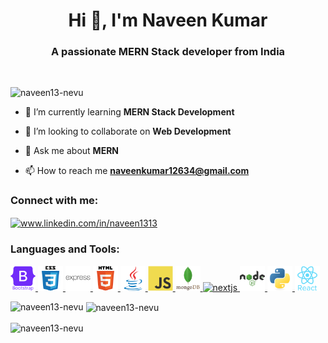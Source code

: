 <h1 align="center">Hi 👋, I'm Naveen Kumar</h1>
<h3 align="center">A passionate MERN Stack developer from India</h3>
<img  align = “right” src="https://media4.giphy.com/media/v1.Y2lkPTc5MGI3NjExaTJkYWlkd2pvNmY4OXVzOTg3dG96dWZvczlzcnZoNm81ZG9mM2kzdCZlcD12MV9pbnRlcm5hbF9naWZfYnlfaWQmY3Q9Zw/qgQUggAC3Pfv687qPC/giphy.gif" alt="" width = “400>


<p align="left"> <img src="https://komarev.com/ghpvc/?username=naveen13-nevu&label=Profile%20views&color=0e75b6&style=flat" alt="naveen13-nevu" /> </p>

- 🌱 I’m currently learning **MERN Stack Development**

- 👯 I’m looking to collaborate on **Web Development**

- 💬 Ask me about **MERN**

- 📫 How to reach me **naveenkumar12634@gmail.com**

<h3 align="left">Connect with me:</h3>
<p align="left">
<a href="www.linkedin.com/in/naveen1313" target="blank"><img align="center" src="https://raw.githubusercontent.com/rahuldkjain/github-profile-readme-generator/master/src/images/icons/Social/linked-in-alt.svg" alt="www.linkedin.com/in/naveen1313" height="30" width="40" /></a>
</p>

<h3 align="left">Languages and Tools:</h3>
<p align="left"> <a href="https://getbootstrap.com" target="_blank" rel="noreferrer"> <img src="https://raw.githubusercontent.com/devicons/devicon/master/icons/bootstrap/bootstrap-plain-wordmark.svg" alt="bootstrap" width="40" height="40"/> </a> <a href="https://www.w3schools.com/css/" target="_blank" rel="noreferrer"> <img src="https://raw.githubusercontent.com/devicons/devicon/master/icons/css3/css3-original-wordmark.svg" alt="css3" width="40" height="40"/> </a> <a href="https://expressjs.com" target="_blank" rel="noreferrer"> <img src="https://raw.githubusercontent.com/devicons/devicon/master/icons/express/express-original-wordmark.svg" alt="express" width="40" height="40"/> </a> <a href="https://www.w3.org/html/" target="_blank" rel="noreferrer"> <img src="https://raw.githubusercontent.com/devicons/devicon/master/icons/html5/html5-original-wordmark.svg" alt="html5" width="40" height="40"/> </a> <a href="https://www.java.com" target="_blank" rel="noreferrer"> <img src="https://raw.githubusercontent.com/devicons/devicon/master/icons/java/java-original.svg" alt="java" width="40" height="40"/> </a> <a href="https://developer.mozilla.org/en-US/docs/Web/JavaScript" target="_blank" rel="noreferrer"> <img src="https://raw.githubusercontent.com/devicons/devicon/master/icons/javascript/javascript-original.svg" alt="javascript" width="40" height="40"/> </a> <a href="https://www.mongodb.com/" target="_blank" rel="noreferrer"> <img src="https://raw.githubusercontent.com/devicons/devicon/master/icons/mongodb/mongodb-original-wordmark.svg" alt="mongodb" width="40" height="40"/> </a> <a href="https://nextjs.org/" target="_blank" rel="noreferrer"> <img src="https://cdn.worldvectorlogo.com/logos/nextjs-2.svg" alt="nextjs" width="40" height="40"/> </a> <a href="https://nodejs.org" target="_blank" rel="noreferrer"> <img src="https://raw.githubusercontent.com/devicons/devicon/master/icons/nodejs/nodejs-original-wordmark.svg" alt="nodejs" width="40" height="40"/> </a> <a href="https://www.python.org" target="_blank" rel="noreferrer"> <img src="https://raw.githubusercontent.com/devicons/devicon/master/icons/python/python-original.svg" alt="python" width="40" height="40"/> </a> <a href="https://reactjs.org/" target="_blank" rel="noreferrer"> <img src="https://raw.githubusercontent.com/devicons/devicon/master/icons/react/react-original-wordmark.svg" alt="react" width="40" height="40"/> </a> </p>

<p><img align="left" src="https://github-readme-stats.vercel.app/api/top-langs?username=naveen13-nevu&show_icons=true&locale=en&layout=compact" alt="naveen13-nevu" /></p>

<p>&nbsp;<img align="center" src="https://github-readme-stats.vercel.app/api?username=naveen13-nevu&show_icons=true&locale=en" alt="naveen13-nevu" /></p>

<p><img align="center" src="https://github-readme-streak-stats.herokuapp.com/?user=naveen13-nevu&" alt="naveen13-nevu" /></p>
